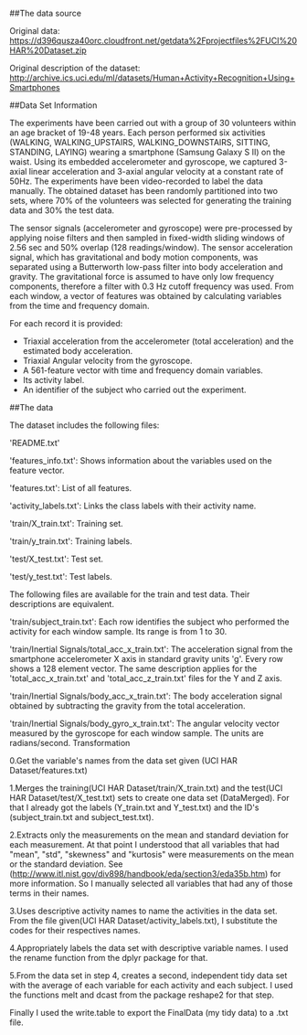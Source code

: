 ##The data source

Original data: <https://d396qusza40orc.cloudfront.net/getdata%2Fprojectfiles%2FUCI%20HAR%20Dataset.zip>

Original description of the dataset: <http://archive.ics.uci.edu/ml/datasets/Human+Activity+Recognition+Using+Smartphones>


##Data Set Information

The experiments have been carried out with a group of 30 volunteers within an age bracket of 19-48 years. Each person performed six activities (WALKING, WALKING_UPSTAIRS, WALKING_DOWNSTAIRS, SITTING, STANDING, LAYING) wearing a smartphone (Samsung Galaxy S II) on the waist. Using its embedded accelerometer and gyroscope, we captured 3-axial linear acceleration and 3-axial angular velocity at a constant rate of 50Hz. The experiments have been video-recorded to label the data manually. The obtained dataset has been randomly partitioned into two sets, where 70% of the volunteers was selected for generating the training data and 30% the test data.

The sensor signals (accelerometer and gyroscope) were pre-processed by applying noise filters and then sampled in fixed-width sliding windows of 2.56 sec and 50% overlap (128 readings/window). The sensor acceleration signal, which has gravitational and body motion components, was separated using a Butterworth low-pass filter into body acceleration and gravity. The gravitational force is assumed to have only low frequency components, therefore a filter with 0.3 Hz cutoff frequency was used. From each window, a vector of features was obtained by calculating variables from the time and frequency domain.

For each record it is provided:

* Triaxial acceleration from the accelerometer (total acceleration) and the estimated body acceleration.
* Triaxial Angular velocity from the gyroscope.
* A 561-feature vector with time and frequency domain variables.
* Its activity label.
* An identifier of the subject who carried out the experiment.


##The data

The dataset includes the following files:

'README.txt'

'features_info.txt': Shows information about the variables used on the feature vector.

'features.txt': List of all features.

'activity_labels.txt': Links the class labels with their activity name.

'train/X_train.txt': Training set.

'train/y_train.txt': Training labels.

'test/X_test.txt': Test set.

'test/y_test.txt': Test labels.

The following files are available for the train and test data. Their descriptions are equivalent.

'train/subject_train.txt': Each row identifies the subject who performed the activity for each window sample. Its range is from 1 to 30.

'train/Inertial Signals/total_acc_x_train.txt': The acceleration signal from the smartphone accelerometer X axis in standard gravity units 'g'. Every row shows a 128 element vector. The same description applies for the 'total_acc_x_train.txt' and 'total_acc_z_train.txt' files for the Y and Z axis.

'train/Inertial Signals/body_acc_x_train.txt': The body acceleration signal obtained by subtracting the gravity from the total acceleration.

'train/Inertial Signals/body_gyro_x_train.txt': The angular velocity vector measured by the gyroscope for each window sample. The units are radians/second.
Transformation

0.Get the variable's names from the data set given (UCI HAR Dataset/features.txt)

1.Merges the training(UCI HAR Dataset/train/X_train.txt) and the test(UCI HAR Dataset/test/X_test.txt) sets to create one data set (DataMerged). For that I already got the labels (Y_train.txt and Y_test.txt) and the ID's (subject_train.txt and subject_test.txt).

2.Extracts only the measurements on the mean and standard deviation for each measurement. At that point I understood that all variables that had "mean", "std", "skewness" and "kurtosis" were measurements on the mean or the standard deviation. See (<http://www.itl.nist.gov/div898/handbook/eda/section3/eda35b.htm>) for more information. So I manually selected all variables that had any of those terms in their names.

3.Uses descriptive activity names to name the activities in the data set. From the file given(UCI HAR Dataset/activity_labels.txt), I substitute the codes for their respectives names.

4.Appropriately labels the data set with descriptive variable names. I used the rename function from the dplyr package for that.

5.From the data set in step 4, creates a second, independent tidy data set with the average of each variable for each activity and each subject. I used the functions melt and dcast from the package reshape2 for that step.

Finally I used the write.table to export the FinalData (my tidy data) to a .txt file.
